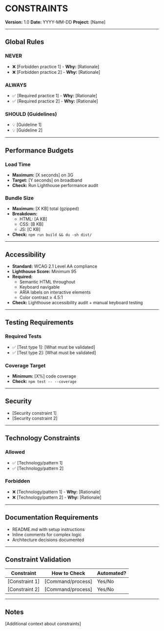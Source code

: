 # CONSTRAINTS

**Version:** 1.0
**Date:** YYYY-MM-DD
**Project:** [Name]

---

## Global Rules

### NEVER
- ❌ [Forbidden practice 1] - **Why:** [Rationale]
- ❌ [Forbidden practice 2] - **Why:** [Rationale]

### ALWAYS
- ✅ [Required practice 1] - **Why:** [Rationale]
- ✅ [Required practice 2] - **Why:** [Rationale]

### SHOULD (Guidelines)
- 💡 [Guideline 1]
- 💡 [Guideline 2]

---

## Performance Budgets

### Load Time
- **Maximum:** [X seconds] on 3G
- **Target:** [Y seconds] on broadband
- **Check:** Run Lighthouse performance audit

### Bundle Size
- **Maximum:** [X KB] total (gzipped)
- **Breakdown:**
  - HTML: [A KB]
  - CSS: [B KB]
  - JS: [C KB]
- **Check:** `npm run build && du -sh dist/`

---

## Accessibility

- **Standard:** WCAG 2.1 Level AA compliance
- **Lighthouse Score:** Minimum 95
- **Required:**
  - Semantic HTML throughout
  - Keyboard navigable
  - ARIA labels on interactive elements
  - Color contrast ≥ 4.5:1
- **Check:** Lighthouse accessibility audit + manual keyboard testing

---

## Testing Requirements

### Required Tests
- ✅ [Test type 1]: [What must be validated]
- ✅ [Test type 2]: [What must be validated]

### Coverage Target
- **Minimum:** [X%] code coverage
- **Check:** `npm test -- --coverage`

---

## Security

- [Security constraint 1]
- [Security constraint 2]

---

## Technology Constraints

### Allowed
- ✅ [Technology/pattern 1]
- ✅ [Technology/pattern 2]

### Forbidden
- ❌ [Technology/pattern 1] - **Why:** [Rationale]
- ❌ [Technology/pattern 2] - **Why:** [Rationale]

---

## Documentation Requirements

- README.md with setup instructions
- Inline comments for complex logic
- Architecture decisions documented

---

## Constraint Validation

| Constraint | How to Check | Automated? |
|-----------|--------------|------------|
| [Constraint 1] | [Command/process] | Yes/No |
| [Constraint 2] | [Command/process] | Yes/No |

---

## Notes

[Additional context about constraints]

